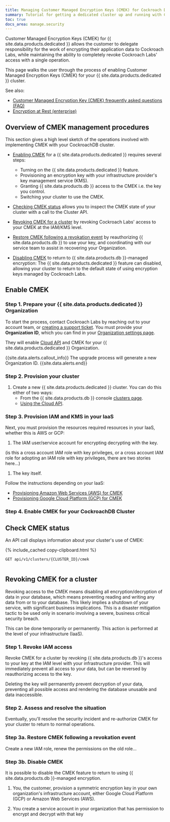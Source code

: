 ```yaml
---
title: Managing Customer Managed Encryption Keys (CMEK) for Cockroach Dedicated
summary: Tutorial for getting a dedicated cluster up and running with Customer Managed Encryption Keys (CMEK)
toc: true
docs_area: manage.security
---
```


Customer Managed Encryption Keys (CMEK) for {{ site.data.products.dedicated }} allows the customer to delegate responsibility for the work of encrypting their application data to Cockroach Labs, while maintaining the ability to completely revoke Cockroach Labs' access with a single operation.

This page walks the user through the process of enabling Customer Managed Encryption Keys (CMEK) for your {{ site.data.products.dedicated }} cluster.

See also:

- [Customer Managed Encryption Key (CMEK) frequently asked questions (FAQ)](cmek-faq.html)
- [Encryption at Rest (enterprise)](../{{site.versions["stable"]}}/security-reference/encryption.html#encryption-at-rest-enterprise)

## Overview of CMEK management procedures

This section gives a high level sketch of the operations involved with implementing CMEK with your CockroachDB cluster.

- [Enabling CMEK](#enable-cmek) for a {{ site.data.products.dedicated }} requires several steps:

	- Turning on the {{ site.data.products.dedicated }} feature.
	- Provisioning an encryption key with your infrastructure provider's key management service (KMS).
	- Granting {{ site.data.products.db }} access to the CMEK i.e. the key you control.
	- Switching your cluster to use the CMEK.

- [Checking CMEK status](#check-cmek-status) allows you to inspect the CMEK state of your cluster with a call to the Cluster API.

- [Revoking CMEK for a cluster](#revoking-cmek-for-a-cluster) by revoking Cockroach Labs' access to your CMEK at the IAM/KMS level.

- [Restore CMEK following a revokation event](#step-3a-restore-cmek-following-a-revokation-event) by reauthorizing {{ site.data.products.db }} to use your key, and coordinating with our service team to assist in recovering your Organization.

- [Disabling CMEK](#step-3b-disable-cmek) to return to {{ site.data.products.db }}-managed encryption: The {{ site.data.products.dedicated }} feature can disabled, allowing your cluster to return to the default state of using encryption keys managed by Cockroach Labs.

## Enable CMEK

### Step 1. Prepare your {{ site.data.products.dedicated }} Organization

To start the process, contact Cockroach Labs by reaching out to your account team, or [creating a support ticket](https://support.cockroachlabs.com/). You must provide your **Organization ID**, which you can find in your [Organization settings page](https://cockroachlabs.cloud/settings).

They will enable [Cloud API](https://www.cockroachlabs.com/docs/cockroachcloud/cloud-api.html) and CMEK for your {{ site.data.products.dedicated }} Organization.

{{site.data.alerts.callout_info}}
The upgrade process will generate a new Organization ID.
{{site.data.alerts.end}}

### Step 2. Provision your cluster

1. Create a new {{ site.data.products.dedicated }} cluster. You can do this either of two ways:
	- From the {{ site.data.products.db }} console [clusters page](https://cockroachlabs.cloud/cluster).
	- [Using the Cloud API](cloud-api.html#create-a-new-cluster).

### Step 3. Provision IAM and KMS in your IaaS

Next, you must provision the resources required resources in your IaaS, whether this is AWS or GCP:

1. The IAM user/service account for encrypting decrypting with the key.

 (is this a cross account IAM role with key privileges, or a cross account IAM role for adopting an IAM role with key privileges, there are two stories here...)
1. The key itself.

Follow the instructions depending on your IaaS:

- [Provisioning Amazon Web Services (AWS) for CMEK](cmek-ops-aws.html)
- [Provisioning Google Cloud Platform (GCP) for CMEK](cmek-ops-gcp.html)

### Step 4. Enable CMEK for your CockroachDB Cluster

## Check CMEK status

An API call displays information about your cluster's use of CMEK:

{% include_cached copy-clipboard.html %}
```shell
GET api/v1/clusters/{CLUSTER_ID}/cmek
```

```txt

```

## Revoking CMEK for a cluster

Revoking access to the CMEK means disabling all encryption/decryption of data in your database, which means preventing reading and writing any data from or to your database. This likely implies a shutdown of your service, with significant business implications. This is a disaster mitigation tactic to be used only in scenario involving a severe, business critical security breach.

This can be done temporarily or permanently. This action is performed at the level of your infrastructure (IaaS).

### Step 1. Revoke IAM access

Revoke CMEK for a cluster by revoking {{ site.data.products.db }}'s access to your key at the IAM level with your infrastructure provider. This will immediately prevent all access to your data, but can be reversed by reauthorizing access to the key.

Deleting the key will permanently prevent decryption of your data, preventing all possible access and rendering the database unusable and data inaccessible.

### Step 2. Assess and resolve the situation

Eventually, you'll resolve the security incident and re-authorize CMEK for your cluster to return to normal operations.

### Step 3a. Restore CMEK following a revokation event

Create a new IAM role, renew the permissions on the old role...

### Step 3b. Disable CMEK

It is possible to disable the CMEK feature to return to using {{ site.data.products.db }}-managed encryption.
1. You, the customer, provision a symmetric encryption key in your own organization's infrastructure account, either Google Cloud Platform (GCP) or Amazon Web Services (AWS).

1. You create a service account in your organization that has permission to encrypt and decrypt with that key

